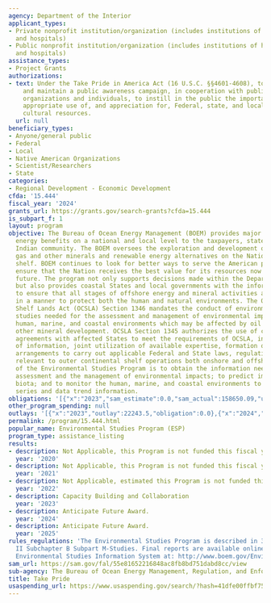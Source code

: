 ```yaml
---
agency: Department of the Interior
applicant_types:
- Private nonprofit institution/organization (includes institutions of higher education
  and hospitals)
- Public nonprofit institution/organization (includes institutions of higher education
  and hospitals)
assistance_types:
- Project Grants
authorizations:
- text: Under the Take Pride in America Act (16 U.S.C. §§4601-4608), to establish
    and maintain a public awareness campaign, in cooperation with public and private
    organizations and individuals, to instill in the public the importance of the
    appropriate use of, and appreciation for, Federal, state, and local natural and
    cultural resources.
  url: null
beneficiary_types:
- Anyone/general public
- Federal
- Local
- Native American Organizations
- Scientist/Researchers
- State
categories:
- Regional Development - Economic Development
cfda: '15.444'
fiscal_year: '2024'
grants_url: https://grants.gov/search-grants?cfda=15.444
is_subpart_f: 1
layout: program
objective: The Bureau of Ocean Energy Management (BOEM) provides major economic and
  energy benefits on a national and local level to the taxpayers, states and the American
  Indian community. The BOEM oversees the exploration and development of oil, natural
  gas and other minerals and renewable energy alternatives on the Nation’s outer continental
  shelf. BOEM continues to look for better ways to serve the American people and to
  ensure that the Nation receives the best value for its resources now and into the
  future. The program not only supports decisions made within the Department of Interior,
  but also provides coastal States and local governments with the information necessary
  to ensure that all stages of offshore energy and mineral activities are conducted
  in a manner to protect both the human and natural environments. The Outer Continental
  Shelf Lands Act (OCSLA) Section 1346 mandates the conduct of environmental and socioeconomic
  studies needed for the assessment and management of environmental impacts on the
  human, marine, and coastal environments which may be affected by oil and gas or
  other mineral development. OCSLA Section 1345 authorizes the use of cooperative
  agreements with affected States to meet the requirements of OCSLA, including sharing
  of information, joint utilization of available expertise, formation of joint monitoring
  arrangements to carry out applicable Federal and State laws, regulations, and stipulations
  relevant to outer continental shelf operations both onshore and offshore. The purpose
  of the Environmental Studies Program is to obtain the information needed for the
  assessment and the management of environmental impacts; to predict impacts on marine
  biota; and to monitor the human, marine, and coastal environments to provide time
  series and data trend information.
obligations: '[{"x":"2023","sam_estimate":0.0,"sam_actual":158650.09,"usa_spending_actual":0.0},{"x":"2024","sam_estimate":0.0,"sam_actual":250000.0,"usa_spending_actual":250000.0},{"x":"2025","sam_estimate":0.0,"sam_actual":0.0,"usa_spending_actual":0.0}]'
other_program_spending: null
outlays: '[{"x":"2023","outlay":22243.5,"obligation":0.0},{"x":"2024","outlay":0.0,"obligation":250000.0},{"x":"2025","outlay":0.0,"obligation":0.0}]'
permalink: /program/15.444.html
popular_name: Environmental Studies Program (ESP)
program_type: assistance_listing
results:
- description: Not Applicable, this Program is not funded this fiscal year
  year: '2020'
- description: Not Applicable, this Program is not funded this fiscal year
  year: '2021'
- description: Not Applicable, estimated this Program is not funded this fiscal year
  year: '2022'
- description: Capacity Building and Collaboration
  year: '2023'
- description: Anticipate Future Award.
  year: '2024'
- description: Anticipate Future Award.
  year: '2025'
rules_regulations: 'The Environmental Studies Program is described in 30 CFR Chapter
  II Subchapter B Subpart M-Studies. Final reports are available online in the BOEM
  Environmental Studies Information System at: http://www.boem.gov/Environmental-Studies-EnvData/'
sam_url: https://sam.gov/fal/55e81652216848ac8fb8bd751dabd8cc/view
sub-agency: The Bureau of Ocean Energy Management, Regulation, and Enforcement
title: Take Pride
usaspending_url: https://www.usaspending.gov/search/?hash=41dfe00ffbf758e8db15c9670d8adec8
---
```

